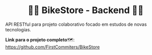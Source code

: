 <h1 align="center">🚴‍♂️ BikeStore - Backend 🚴‍♂️</h1>
<p>
API RESTful para projeto colaborativo focado em estudos de novas tecnologias.
</p>

**Link para o projeto completo**🗺️: </br> https://github.com/FirstCommiters/BikeStore
